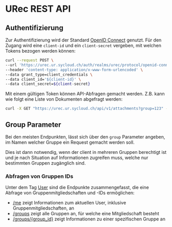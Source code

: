 # URec REST API

## Authentifizierung

Zur Authentifizierung wird der Standard [OpenID Connect](https://openid.net/connect/) genutzt. Für den Zugang wird eine `client-id` und ein `client-secret` vergeben, mit welchen Tokens bezogen werden können:

```bash
curl --request POST \
--url 'https://urec.ur.sycloud.ch/auth/realms/urec/protocol/openid-connect/token' \
--header 'content-type: application/x-www-form-urlencoded' \
--data grant_type=client_credentials \
--data client_id='${client-id}' \
--data client_secret=${client-secret}
```

Mit einem gültigen Token können API-Abfragen gemacht werden. Z.B. kann wie folgt eine Liste von Dokumenten abgefragt werden:

```bash
curl -X GET "https://urec.ur.sycloud.ch/api/v1/attachments?group=123" -H "Authorization: Bearer ${TOKEN}"
```

## Group Parameter

Bei den meisten Endpunkten, lässt sich über den `group` Parameter angeben, im Namen welcher Gruppe ein Request gemacht werden soll.

Dies ist dann notwendig, wenn der client in mehreren Gruppen berechtigt ist und je nach Situation auf Informationen zugreifen muss, welche nur bestimmten Gruppen zugänglich sind.

### Abfragen von Gruppen IDs

Unter dem Tag [User](#/User) sind die Endpunkte zusammengefasst, die eine Abfrage von Gruppenmitgliedschaften und -IDs ermöglichen:

- [/me](#/User/api_v1_me_read) zeigt Informationen zum aktuellen User, inklusive Gruppenmitgliedschaften, an
- [/groups](#/User/api_v1_groups_list) zeigt alle Gruppen an, für welche eine Mitgliedschaft besteht
- [/groups/{group_id}](#/User/api_v1_groups_read) zeigt Informationen zu einer spezifischen Gruppe an
